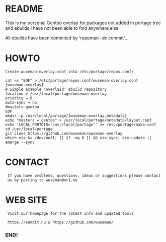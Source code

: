 # README

   This is my personal Gentoo overlay for packages not added in portage tree and ebuilds I have not been able to find anywhere else


   All ebuilds have been commited by 'repoman -dx commit'..

# HOWTO

    Create wuseman-overlay.conf into /etc/portage/repos.conf/

    cat << "EOF" > /etc/portage/repos.conf/wuseman-overlay.conf
    [wuseman-overlay]
    # Simple example 'overlaid' ebuild repository
    location = /usr/local/portage/wuseman-overlay
    priority = 0
    auto-sync = no
    #masters-gentoo
    EOF
    mkdir -p /usr/local/portage/{wuseman-overlay,metadata}
    echo "masters = gentoo" > /usr/local/portage/metadata/layout.conf
    echo 'LOCAL_PORTDIR="/usr/local/portage"' >> /etc/portage/make.conf
    cd /usr/local/portage
    git clone https://github.com/wuseman/wuseman-overlay
    which eix &> /dev/null; [[ $? -eq 0 ]] && eix-sync; eix-update || emerge --sync


# CONTACT

     If you have problems, questions, ideas or suggestions please contact
     us by posting to wuseman@nr1.nu

# WEB SITE

     Visit our homepage for the latest info and updated tools

     https://sendit.nu & https://github.com/wuseman/

### END!

